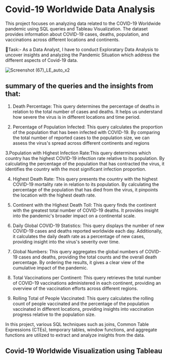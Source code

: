 # Covid-19 Worldwide Data Analysis
This project focuses on analyzing data related to the COVID-19 Worldwide pandemic using SQL queries and Tableau Visualization. The dataset provides information about COVID-19 cases, deaths, population, and vaccinations across different locations and continents.

🎯Task:- As a Data Analyst, I have to conduct Exploratary Data Analysis to uncover insights and analyzing the Pandemic Situation which address the different aspects of Covid-19 data.

![Screenshot (67)_LE_auto_x2](https://github.com/user-attachments/assets/13080abc-ce20-498d-b39d-472bb5fba222)

## summary of the queries and the insights from that:

1. Death Percentage: This query determines the percentage of deaths in relation to the total number of cases and deaths. It helps us understand how severe the virus is in different locations and time period.

2. Percentage of Population Infected: This query calculates the proportion of the population that has been infected with COVID-19. By comparing the total number of reported cases to the population size, we can assess the virus's spread across different continents and regions

3.Population with Highest Infection Rate:This query determines which country has the highest COVID-19 infection rate relative to its population. By calculating the percentage of the population that has contracted the virus, it identifies the country with the most significant infection proportion.

4. Highest Death Rate: This query presents the country with the highest COVID-19 mortality rate in relation to its population. By calculating the percentage of the population that has died from the virus, it pinpoints the location with the highest death rate.

5. Continent with the Highest Death Toll: This query finds the continent with the greatest total number of COVID-19 deaths. It provides insight into the pandemic's broader impact on a continental scale.

6. Daily Global COVID-19 Statistics: This query displays the number of new COVID-19 cases and deaths reported worldwide each day. Additionally, it calculates the daily death rate as a percentage of new cases, providing insight into the virus's severity over time.

7. Global Numbers: This query aggregates the global numbers of COVID-19 cases and deaths, providing the total counts and the overall death percentage. By ordering the results, it gives a clear view of the cumulative impact of the pandemic.

8. Total Vaccinations per Continent: This query retrieves the total number of COVID-19 vaccinations administered in each continent, providing an overview of the vaccination efforts across different regions.

9. Rolling Total of People Vaccinated: This query calculates the rolling count of people vaccinated and the percentage of the population vaccinated in different locations, providing insights into vaccination progress relative to the population size.

In this project, various SQL techniques such as joins, Common Table Expressions (CTEs), temporary tables, window functions, and aggregate functions are utilized to extract and analyze insights from the data.

## Covid-19 Worldwide Visualization using Tableau

